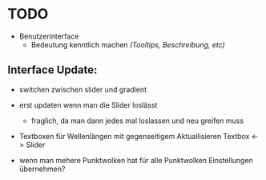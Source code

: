 # TODO

- Benutzerinterface
  - Bedeutung kenntlich machen _(Tooltips, Beschreibung, etc)_

## Interface Update:
  - switchen zwischen slider und gradient   
  
  - erst updaten wenn man die Slider loslässt
    - fraglich, da man dann jedes mal loslassen und neu greifen muss
  
  - Textboxen für Wellenlängen mit gegenseitigem Aktuallisieren Textbox <-> Slider
  - wenn man mehere Punktwolken hat für alle Punktwolken Einstellungen übernehmen?